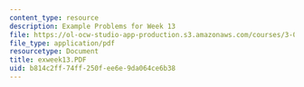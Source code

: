 ```yaml
---
content_type: resource
description: Example Problems for Week 13
file: https://ol-ocw-studio-app-production.s3.amazonaws.com/courses/3-00-thermodynamics-of-materials-fall-2002/b814c2ff74ff250fee6e9da064ce6b38_exweek13.PDF
file_type: application/pdf
resourcetype: Document
title: exweek13.PDF
uid: b814c2ff-74ff-250f-ee6e-9da064ce6b38
---
```

